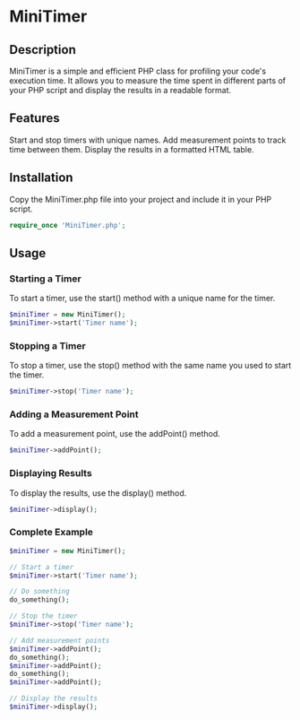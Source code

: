 # MiniTimer

## Description
MiniTimer is a simple and efficient PHP class for profiling your code's execution time. It allows you to measure the time spent in different parts of your PHP script and display the results in a readable format.

## Features
Start and stop timers with unique names.
Add measurement points to track time between them.
Display the results in a formatted HTML table.

## Installation
Copy the MiniTimer.php file into your project and include it in your PHP script.

```php
require_once 'MiniTimer.php';
```

## Usage

### Starting a Timer
To start a timer, use the start() method with a unique name for the timer.

```php
$miniTimer = new MiniTimer();
$miniTimer->start('Timer name');
```

### Stopping a Timer
To stop a timer, use the stop() method with the same name you used to start the timer.

```php
$miniTimer->stop('Timer name');
```

### Adding a Measurement Point

To add a measurement point, use the addPoint() method.

```php
$miniTimer->addPoint();
```

### Displaying Results
To display the results, use the display() method.

```php
$miniTimer->display();
```

### Complete Example
```php
$miniTimer = new MiniTimer();

// Start a timer
$miniTimer->start('Timer name');

// Do something
do_something();

// Stop the timer
$miniTimer->stop('Timer name');

// Add measurement points
$miniTimer->addPoint();
do_something();
$miniTimer->addPoint();
do_something();
$miniTimer->addPoint();

// Display the results
$miniTimer->display();
```